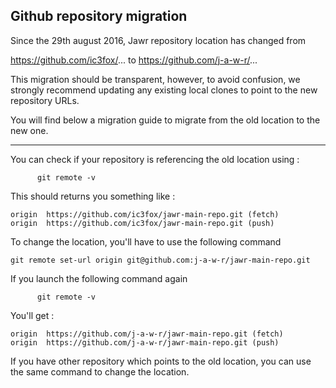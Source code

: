 Github repository migration
------------


Since the 29th august 2016, Jawr repository location has changed from 

 https://github.com/ic3fox/... to  https://github.com/j-a-w-r/...

This migration should be transparent, however, to avoid confusion, we strongly recommend updating any existing local clones to point to the new repository URLs.

You will find below a migration guide to migrate from the old location to the new one.

-------------------------------------------------------------------

 
You can check if your repository is referencing the old location using :

	      git remote -v
	      
This should returns you something like :

	origin  https://github.com/ic3fox/jawr-main-repo.git (fetch)
	origin  https://github.com/ic3fox/jawr-main-repo.git (push)

To change the location, you'll have to use the following command

	git remote set-url origin git@github.com:j-a-w-r/jawr-main-repo.git

If you launch the following command again

	      git remote -v

You'll get :

	origin  https://github.com/j-a-w-r/jawr-main-repo.git (fetch)
	origin  https://github.com/j-a-w-r/jawr-main-repo.git (push)

If you have other repository which points to the old location, you can use the same command to change the location.